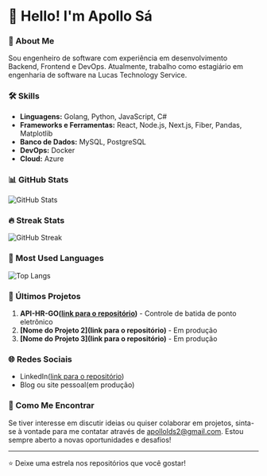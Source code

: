 # 👋 Hello! I'm Apollo Sá

### 💼 About Me
Sou engenheiro de software com experiência em desenvolvimento Backend, Frontend e DevOps. Atualmente, trabalho como estagiário em engenharia de software na Lucas Technology Service.

### 🛠 Skills
- **Linguagens:** Golang, Python, JavaScript, C#
- **Frameworks e Ferramentas:** React, Node.js, Next.js, Fiber, Pandas, Matplotlib
- **Banco de Dados:** MySQL, PostgreSQL
- **DevOps:** Docker
- **Cloud:** Azure

### 📊 GitHub Stats
![GitHub Stats](https://github-readme-stats.vercel.app/api?username=apollo920&show_icons=true&theme=dracula&count_private=true)

### 🔥 Streak Stats
![GitHub Streak](https://streak-stats.demolab.com/?user=apollo920&theme=dracula)

### 📌 Most Used Languages
![Top Langs](https://github-readme-stats.vercel.app/api/top-langs/?username=apollo920&layout=compact&theme=dracula)


### 🚀 Últimos Projetos
1. **API-HR-GO([link para o repositório](https://github.com/apollo920/API-HR-GO.git))** - Controle de batida de ponto eletrônico
2. **[Nome do Projeto 2](link para o repositório)** - Em produção
3. **[Nome do Projeto 3](link para o repositório)** - Em produção

### 🌐 Redes Sociais
- LinkedIn([link para o repositório](https://www.linkedin.com/in/apollo-s%C3%A1-90939231b/))
- Blog ou site pessoal(em produção)

### 💬 Como Me Encontrar
Se tiver interesse em discutir ideias ou quiser colaborar em projetos, sinta-se à vontade para me contatar através de apollolds2@gmail.com. Estou sempre aberto a novas oportunidades e desafios!

---

⭐️ Deixe uma estrela nos repositórios que você gostar!

